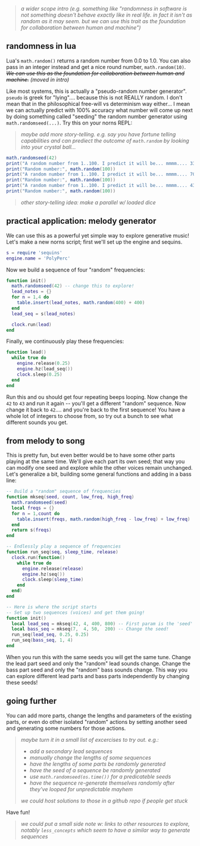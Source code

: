 
> *a wider scope intro (e.g. something like "randomness in software is not something doesn't behave exactly like in real life. in fact it isn't as random as it may seem. but we can use this trait as the foundation for collaboration between human and machine")*


## randomness in lua

Lua's `math.random()` returns a random number from 0.0 to 1.0. You can also pass in an integer instead and get a nice round number, `math.random(10)`. *~~We can use this as the foundation for collaboration between human and machine.~~ (moved in intro)*

Like most systems, this is actually a "pseudo-random number generator". `pseudo` is greek for "lying".... because this is not REALLY random. I don't mean that in the philosophical free-will vs determinism way either... I mean we can actually predict with 100% accuracy what number will come up next by doing something called "seeding" the random number generator using `math.randomseed(...)`. Try this on your norns REPL:

> *maybe add more story-telling. e.g. say you have fortune telling capabilities and can prediect the outcome of `math.random` by looking into your crystal ball...*

```lua
math.randomseed(42)
print("A random number from 1..100. I predict it will be... mmmm.... 33")
print("Random number:", math.random(100))
print("A random number from 1..100. I predict it will be... mmmm.... 70")
print("Random number:", math.random(100))
print("A random number from 1..100. I predict it will be... mmmm.... 43")
print("Random number:", math.random(100))
```

> *other story-telling idea: make a parallel w/ loaded dice*


## practical application: melody generator

We can use this as a powerful yet simple way to explore generative music! Let's make a new norns script; first we'll set up the engine and sequins.

```lua
s = require 'sequins'
engine.name = 'PolyPerc'
```

Now we build a sequence of four "random" frequencies:
```lua
function init()
  math.randomseed(42) -- change this to explore!
  lead_notes = {}
  for n = 1,4 do
    table.insert(lead_notes, math.random(400) + 400)
  end
  lead_seq = s(lead_notes)

  clock.run(lead)
end
```

Finally, we continuously play these frequencies:

```lua
function lead()
  while true do
    engine.release(0.25)
    engine.hz(lead_seq())
    clock.sleep(0.25)
  end
end
```

Run this and ou should get four repeating beeps looping. Now change the `42` to `43` and run it again -- you'll get a different "random" sequence. Now change it back to `42`.... and you're back to the first sequence! You have a whole lot of integers to choose from, so try out a bunch to see what different sounds you get.


## from melody to song

This is pretty fun, but even better would be to have some other parts playing at the same time. We'll give each part its own seed; that way you can modify one seed and explore while the other voices remain unchanged. Let's generalize a bit, building some general functions and adding in a bass line:

```lua
-- Build a "random" sequence of frequencies
function mkseq(seed, count, low_freq, high_freq)
  math.randomseed(seed)
  local freqs = {}
  for n = 1,count do
    table.insert(freqs, math.random(high_freq - low_freq) + low_freq)
  end
  return s(freqs)
end

-- Endlessly play a sequence of frequencies
function run_seq(seq, sleep_time, release)
  clock.run(function()
    while true do
      engine.release(release)
      engine.hz(seq())
      clock.sleep(sleep_time)
    end
  end)
end

-- Here is where the script starts
-- Set up two sequences (voices) and get them going!
function init()
  local lead_seq = mkseq(42, 4, 400, 800) -- First param is the 'seed'
  local bass_seq = mkseq(7,  4, 50,  200) -- Change the seed!
  run_seq(lead_seq, 0.25, 0.25)
  run_seq(bass_seq, 1, 4)
end
```

When you run this with the same seeds you will get the same tune. Change the lead part seed and only the "random" lead sounds change. Change the bass part seed and only the "random" bass sounds change. This way you can explore different lead parts and bass parts independently by changing these seeds!


## going further

You can add more parts, change the lengths and parameters of the existing parts, or even do other isolated "random" actions by setting another seed and generating some numbers for those actions.

> *maybe turn it in a small list of excercises to try out.*
> *e.g.:*
> - *add a secondary lead sequences*
> - *manually change the lengths of some sequences*
> - *have the lengths of some parts be randomly generated*
> - *have the seed of a sequence be randomly generated*
> - *use `math.randomseed(os.time())` for a predicateble seeds*
> - *have the sequence re-generate themselves randomly after they've looped for unpredictable mayhem*
>
> *we could host solutions to those in a github repo if people get stuck*


Have fun!

> *we could put a small side note w: links to other resources to explore, notably `less_concepts` which seem to have a similar way to generate sequences*
